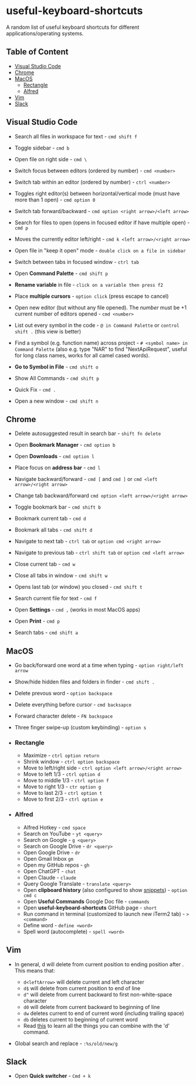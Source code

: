 # useful-keyboard-shortcuts
A random list of useful keyboard shortcuts for different applications/operating systems.

## Table of Content
- [Visual Studio Code](#visual-studio-code)
- [Chrome](#chrome)
- [MacOS](#macos)
  - [Rectangle](#rectangle)
  - [Alfred](#alfred)
- [Vim](#vim)
- [Slack](#slack)

## Visual Studio Code

* Search all files in workspace for text - `cmd shift f`

* Toggle sidebar - `cmd b`

* Open file on right side - `cmd \` 

* Switch focus between editors (ordered by number) - `cmd <number>`

* Switch tab within an editor (ordered by number) - `ctrl <number>`
  
* Toggles right editor(s) between horizontal/vertical mode (must have more than 1 open) - `cmd option 0`

* Switch tab forward/backward - `cmd option <right arrow>/<left arrow>`

* Search for files to open (opens in focused editor if have multiple open) - `cmd p`

* Moves the currently editor left/right - `cmd k <left arrow>/<right arrow>`

* Open file in "keep it open" mode - `double click on a file in sidebar`

* Switch between tabs in focused window - `ctrl tab`

* Open **Command Palette** - `cmd shift p`

* **Rename variable** in file - `click on a variable then press f2`

* Place **multiple cursors** - `option click` (press escape to cancel)

* Open new editor (but without any file opened). The *number* must be +1 current number of editors opened - `cmd <number>`

* List out every symbol in the code - `@ in Command Palette` or `control shift .` (this view is better)

* Find a symbol (e.g. function name) across project - `# <symbol name> in Command Palette` (also e.g. type "NAR" to find "NextApiRequest", useful for long class names, works for all camel cased words).

* **Go to Symbol in File** - `cmd shift o`

* Show All Commands - `cmd shift p`

* Quick Fix - `cmd .`

* Open a new window - `cmd shift n`

## Chrome

* Delete autosuggested result in search bar - `shift fn delete`

* Open **Bookmark Manager** - `cmd option b`

* Open **Downloads** - `cmd option l`
 
* Place focus on **address bar** - `cmd l`

* Navigate backward/forward - `cmd [` and `cmd ]` or `cmd <left arrow>/<right arrow>`

* Change tab backward/forward `cmd option <left arrow>/<right arrow>`

* Toggle bookmark bar - `cmd shift b`

* Bookmark current tab - `cmd d`

* Bookmark all tabs - `cmd shift d`

* Navigate to next tab - `ctrl tab` or `option cmd <right arrow>`

* Navigate to previous tab - `ctrl shift tab` or `option cmd <left arrow>`

* Close current tab - `cmd w`

* Close all tabs in window - `cmd shift w`

* Opens last tab (or window) you closed - `cmd shift t`

* Search current file for text - `cmd f` 

* Open **Settings** - `cmd ,` (works in most MacOS apps)

* Open **Print** - `cmd p`

* Search tabs - `cmd shift a`

## MacOS

* Go back/forward one word at a time when typing - `option right/left arrow`

* Show/hide hidden files and folders in finder - `cmd shift .`

* Delete prevous word - `option backspace`

* Delete everything before cursor - `cmd backsapce`

* Forward character delete - `FN backspace`

* Three finger swipe-up (custom keybinding) - `option s`

* ### Rectangle
  - Maximize - `ctrl option return`
  - Shrink window - `ctrl option backspace`
  - Move to left/right side - `ctrl option <left arrow>/<right arrow>`
  - Move to left 1/3 - `ctrl option d`
  - Move to middle 1/3 - `ctrl option f`
  - Move to right 1/3 - `ctr option g`
  - Move to last 2/3 - `ctrl option t`
  - Move to first 2/3 - `ctrl option e`

* ### Alfred
  - Alfred Hotkey - `cmd space`
  - Search on YouTube - `yt <query>`
  - Search on Google - `g <query>`
  - Search on Google Drive - `dr <query>`
  - Open Google Drive - `dr`
  - Open Gmail Inbox `gm`
  - Open my GitHub repos - `gh`
  - Open ChatGPT - `chat`
  - Open Claude - `claude`
  - Query Google Translate - `translate <query>`
  - Open **clipboard history** (also configured to show [snippets](https://www.alfredapp.com/help/features/snippets/)) - `option cmd c`
  - Open **Useful Commands** Google Doc file - `commands`
  - Open **useful-keyboard-shortcuts** GitHub page - `short`
  - Run command in terminal (customized to launch new iTerm2 tab) - `> <command>`
  - Define word - `define <word>`
  - Spell word (autocomplete) - `spell <word>`

## Vim

* In general, d<motion> will delete from current position to ending position after <motion>. This means that:

  - `d<leftArrow>` will delete current and left character
  - `d$` will delete from current position to end of line
  - `d^` will delete from current backward to first non-white-space character
  - `d0` will delete from current backward to beginning of line
  - `dw` deletes current to end of current word (including trailing space)
  - `db` deletes current to beginning of current word
  - Read [this](https://vimdoc.sourceforge.net/htmldoc/motion.html#motion.txt) to learn all the things you can combine with the 'd' command.

* Global search and replace - `:%s/old/new/g`


## Slack

* Open **Quick switcher** - `Cmd + k`
